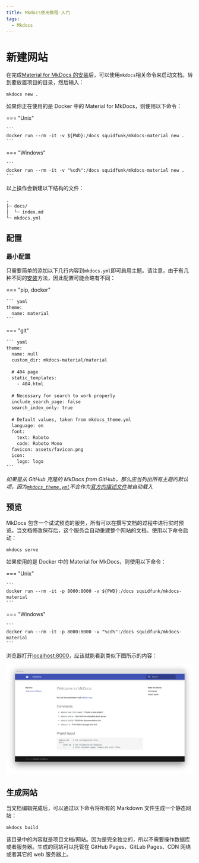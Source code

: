 ```yaml
---
title: Mkdocs使用教程-入门
tags:
  - Mkdocs
---
```


# 新建网站

在完成[Material for MkDocs 的安装][1]后，可以使用`mkdocs`相关命令来启动文档。转到要放置项目的目录，然后输入：

```
mkdocs new .
```

如果你正在使用的是 Docker 中的 Material for MkDocs，则使用以下命令：

=== "Unix"

    ```
    docker run --rm -it -v ${PWD}:/docs squidfunk/mkdocs-material new .
    ```

=== "Windows"

    ```
    docker run --rm -it -v "%cd%":/docs squidfunk/mkdocs-material new .
    ```

以上操作会新建以下结构的文件：

```
.
├─ docs/
│  └─ index.md
└─ mkdocs.yml
```

[1]: MKdocs.md

## 配置

### 最小配置

只需要简单的添加以下几行内容到`mkdocs.yml`即可启用主题。请注意，由于有几种不同的[安装][2]方法，因此配置可能会略有不同：

=== "pip, docker"

    ``` yaml
    theme:
      name: material
    ```

=== "git"

    ``` yaml
    theme:
      name: null
      custom_dir: mkdocs-material/material

      # 404 page
      static_templates:
        - 404.html

      # Necessary for search to work properly
      include_search_page: false
      search_index_only: true

      # Default values, taken from mkdocs_theme.yml
      language: en
      font:
        text: Roboto
        code: Roboto Mono
      favicon: assets/favicon.png
      icon:
        logo: logo
    ```

_如果是从 GitHub 克隆的 MkDocs from GitHub，那么应当列出所有主题的默认项，因为[`mkdocs_theme.yml`][3]不会作为[官方的描述文件][4]被自动载入_

[2]: MKdocs.md/#_2
[3]: https://github.com/squidfunk/mkdocs-material/blob/master/src/mkdocs_theme.yml
[4]: https://www.mkdocs.org/user-guide/custom-themes/#creating-a-custom-theme

## 预览

MkDocs 包含一个试试预览的服务，所有可以在撰写文档的过程中进行实时预览。当文档修改保存后，这个服务会自动重建整个网站的文档。使用以下命令启动：

```
mkdocs serve
```

如果使用的是 Docker 中的 Material for MkDocs，则使用以下命令：

=== "Unix"

    ```
    docker run --rm -it -p 8000:8000 -v ${PWD}:/docs squidfunk/mkdocs-material
    ```

=== "Windows"

    ```
    docker run --rm -it -p 8000:8000 -v "%cd%":/docs squidfunk/mkdocs-material
    ```

浏览器打开[localhost:8000][17]，应该就能看到类似下图所示的内容：

[![Creating your site][18]][18]

[17]: http://localhost:8000
[18]: ../../assets/creating-your-site.png

## 生成网站

当文档编辑完成后，可以通过以下命令将所有的 Markdown 文件生成一个静态网站：

```
mkdocs build
```

该目录中的内容就是项目文档/网站。因为是完全独立的，所以不需要操作数据库或者服务器。生成的网站可以托管在 GitHub Pages、GitLab Pages、CDN 网络或者其它的 web 服务器上。
